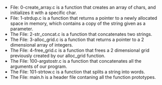 - File: 0-create_array.c is a function that creates an array of chars, and initializes it with a specific char.
- File: 1-strdup.c is a function that returns a pointer to a newly allocated space in memory, which contains a copy of the string given as a parameter.
- The File: 2-str_concat.c is a function that concatenates two strings.
- The File: 3-alloc_grid.c is a function that returns a pointer to a 2 dimensional array of integers.
- The File: 4-free_grid.c is a function that frees a 2 dimensional grid previously created by our alloc_grid function.
- The File: 100-argstostr.c is a function that concatenates all the arguments of our program.
- The File: 101-strtow.c is a function that splits a string into words.
- The File: main.h is a header file contaning all the function prototypes.
